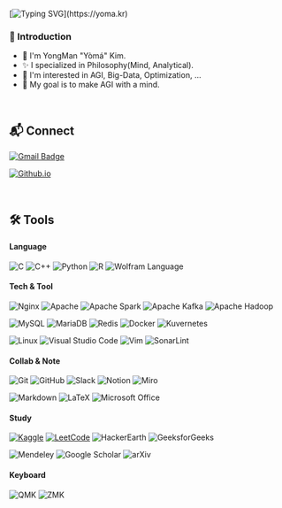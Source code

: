 
[![Typing SVG](https://readme-typing-svg.demolab.com?font=Fira&size=30&duration=3333&pause=4000&width=435&lines=Hello%2C+Again!)](https://yoma.kr)


### :bookmark: Introduction

* :wave: I'm YongMan "Yòmá" Kim.
* :sparkles: I specialized in Philosophy(Mind, Analytical).
* 📖 I'm interested in AGI, Big-Data, Optimization, ...
* 🏁 My goal is to make AGI with a mind.

<br>

## :mailbox_with_mail: Connect

[![Gmail Badge](https://img.shields.io/badge/Mail_:_codeyoma@gmail.com-4285F4?style=for-the-badge&logo=gmail&logoColor=white&labelColor=EA4335&link=mailto:codeyoma@gmail.com)](mailto:codeyoma@gmail.com)

[![Github.io](https://img.shields.io/badge/blog_:_yoma.kim_or_yoma.kr-34A853?style=for-the-badge&logo=GoogleHome&labelColor=F9AB00&logoColor=white&link=yoma.kr)](https://yoma.kr)

<br>

## 🛠️ Tools
<!-- <details> -->
<div markdown="1" align=left>

#### Language
![C](https://img.shields.io/badge/C-222?&logo=c&logoColor=#A8B9CC)
![C++](https://img.shields.io/badge/C++-222?&logo=c%2B%2B&logoColor=00599C)
![Python](https://img.shields.io/badge/Python-222?&logo=Python&logoColor=3776AB)
![R](https://img.shields.io/badge/R-222?&logo=r&logoColor=276DC3)
![Wolfram Language](https://img.shields.io/badge/Wolfram_Language-222?&logo=wolfram-language&logoColor=DD1100)

<!--
#### Library
![PyTorch](https://img.shields.io/badge/pytorch-EE4C2C?&logo=pytorch)
![TensorFlow](https://img.shields.io/badge/tensorflow-FF6F00?&logo=tensorflow)
![Keras](https://img.shields.io/badge/keras-D00000?&logo=keras)
![NumPy](https://img.shields.io/badge/numpy-013243?&logo=numpy)
![Pandas](https://img.shields.io/badge/pandas-150458?&logo=pandas)
![SciPy](https://img.shields.io/badge/scipy-8CAAE6?&logo=scipy)
![SymPy](https://img.shields.io/badge/sympy-3B5526?&logo=sympy)
![Selenium](https://img.shields.io/badge/selenium-43B02A?&logo=selenium)
-->

#### Tech & Tool
![Nginx](https://img.shields.io/badge/Nginx-222?&logo=nginx&logoColor=009639)
![Apache](https://img.shields.io/badge/Apache-222?&logo=apache&logoColor=D22128)
![Apache Spark](https://img.shields.io/badge/Apache_Spark-222?&logo=apache-spark&logoColor=E25A1C)
![Apache Kafka](https://img.shields.io/badge/Apache_Kafka-222?&logo=apache-kafka)
![Apache Hadoop](https://img.shields.io/badge/Apache_Hadoop-222?&logo=apache-hadoop&logoColor=66CCFF)

![MySQL](https://img.shields.io/badge/MySQL-222?&logo=MySQL)
![MariaDB](https://img.shields.io/badge/MariaDB-222?&logo=mariadb)
![Redis](https://img.shields.io/badge/Redis-222?&logo=redis&logoColor=DC382D)
![Docker](https://img.shields.io/badge/Docker-222?&logo=docker&logoColor=2496ED)
![Kuvernetes](https://img.shields.io/badge/Kubernetes-222?&logo=kubernetes)

![Linux](https://img.shields.io/badge/Linux-222?&logo=linux)
![Visual Studio Code](https://img.shields.io/badge/Visual_Studio_Code-222?&logo=visual-studio-code&logoColor=007ACC)
![Vim](https://img.shields.io/badge/Vim-222?&logo=vim&logoColor=019733)
![SonarLint](https://img.shields.io/badge/SonarLint-222?&logo=sonarlint&logoColor=CB2029)

#### Collab & Note
![Git](https://img.shields.io/badge/Git-222?&logo=git)
![GitHub](https://img.shields.io/badge/GitHub-222?&logo=github)
![Slack](https://img.shields.io/badge/Slack-222?&logo=slack)
![Notion](https://img.shields.io/badge/Notion-222?&logo=notion)
![Miro](https://img.shields.io/badge/Miro-222?&logo=miro)

![Markdown](https://img.shields.io/badge/Markdown-222?&logo=markdown)
![LaTeX](https://img.shields.io/badge/Latex-222?&logo=latex&logoColor=008080)
![Microsoft Office](https://img.shields.io/badge/Microsoft_Office-222?&logo=microsoft-office&logoColor=D83B01)

#### Study
[![Kaggle](https://img.shields.io/badge/Kaggle-222?&logo=kaggle)](https://www.kaggle.com/)
[![LeetCode](https://img.shields.io/badge/LeetCode-222?&logo=leetcode)](https://leetcode.com/)
![HackerEarth](https://img.shields.io/badge/HackerEarth-222?&logo=hackerearth)
![GeeksforGeeks](https://img.shields.io/badge/GeeksforGeeks-222?&logo=GeeksforGeeks&logoColor=2F8D46)

![Mendeley](https://img.shields.io/badge/Mendeley-222?&logo=mendeley&logoColor=9D1620)
![Google Scholar](https://img.shields.io/badge/Google_Scholar-222?&logo=google-scholar)
![arXiv](https://img.shields.io/badge/arXiv-222?&logo=arxiv&logoColor=B31B1B)

#### Keyboard
![QMK](https://img.shields.io/badge/QMK-222?&logo=qmk)
![ZMK](https://img.shields.io/badge/ZMK-222?&logo=qmk)
<br/>

</div>
<!-- </details> -->


<!--
## :mailbox_with_mail: Contact

[![Gmail Badge](https://img.shields.io/badge/Gmail-codeyoma@gmail.com-4285F4?style=for-the-badge&logo=gmail&labelColor=EA4335&link=mailto:codeyoma@gmail.com)](mailto:codeyoma@gmail.com)

[![Github.io](https://img.shields.io/badge/GithubPages-yoma.kr_or_yoma.kim-555555?style=for-the-badge&logo=githubpages&labelColor=222222&link=yoma.kr)](https://yoma.kr)
-->


<!--
https://simpleicons.org/

![ALT](https://img.shields.io/badge/NAME-COLOR?&logo=LOGO)

![](https://img.shields.io/badge/-?&logo=)

[![yongmkim's 42 stats](https://badge42.vercel.app/api/v2/cl38txogk004909l100cr3o0d/stats?cursusId=21&coalitionId=86)](https://github.com/JaeSeoKim/badge42)
-->

<!--

![LeetCode](https://img.shields.io/badge/LeetCode-000000?&logo=LeetCode&logoColor=#d16c06)
![Kaggle](https://img.shields.io/badge/Kaggle-035a7d?&logo=kaggle)
![Codeforces](https://img.shields.io/badge/Codeforces-445f9d?&logo=Codeforces)
![BuyMeACoffee](https://img.shields.io/badge/Buy%20Me%20a%20Coffee-ffdd00?&logo=buy-me-a-coffee&logoColor=black)

**codeyoma/codeyoma** is a ✨ _special_ ✨ repository because its `README.md` (this file) appears on your GitHub profile.

Here are some ideas to get you started:

- 🔭 I’m currently working on ...
- 🌱 I’m currently learning ...
- 👯 I’m looking to collaborate on ...
- 🤔 I’m looking for help with ...
- 💬 Ask me about ...
- 📫 How to reach me: ...
- 😄 Pronouns: ...
- ⚡ Fun fact: ...

```diff
- This is a red colored line
+ This is a green colored line
@@ This is a purple colored line @@
```

-->
